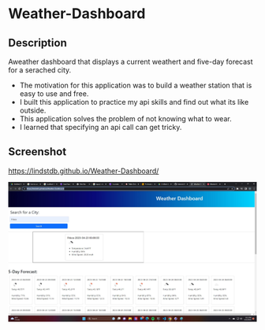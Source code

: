 # Weather-Dashboard

## Description

Aweather dashboard that displays a current weathert and five-day forecast for a serached city.

- The motivation for this application was to build a weather station that is easy to use and free.
- I built this application to practice my api skills and find out what its like outside.
- This application solves the problem of not knowing what to wear.
- I learned that specifying an api call can get tricky.

## Screenshot

https://lindstdb.github.io/Weather-Dashboard/

![Screenshot](Screenshots/Untitled.jpg)
